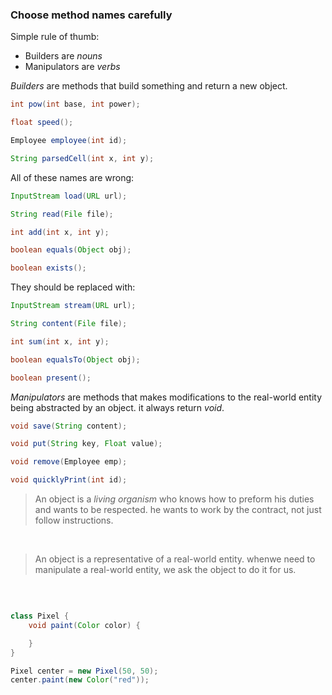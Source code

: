 ### Choose method names carefully

Simple rule of thumb:

- Builders are _nouns_
- Manipulators are _verbs_
  
_Builders_ are methods that build something and return a new object. 

```java
int pow(int base, int power);

float speed();

Employee employee(int id);

String parsedCell(int x, int y);
```

All of these names are wrong:

```java
InputStream load(URL url);

String read(File file);

int add(int x, int y);

boolean equals(Object obj);

boolean exists();
```

They should be replaced with:

```java
InputStream stream(URL url);

String content(File file);

int sum(int x, int y);

boolean equalsTo(Object obj);

boolean present();
```

_Manipulators_ are methods that makes modifications to the real-world entity being abstracted by an object. it always return _void_.

```java
void save(String content);

void put(String key, Float value);

void remove(Employee emp);

void quicklyPrint(int id);
```


> An object is a _living organism_ who knows how to preform his duties and wants to be respected. he wants to work by the contract, not just follow instructions.

<br/>

> An object is a representative of a real-world entity. whenwe need to manipulate a real-world entity, we ask the object to do it for us.

<br/>

```java

class Pixel {
	void paint(Color color) {

	}
}

Pixel center = new Pixel(50, 50);
center.paint(new Color("red"));
```

